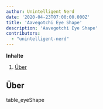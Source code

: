 ```yaml
---
author: Unintelligent Nerd
date: '2020-04-23T07:00:00.000Z'
title: 'Aavegotchi Eye Shape'
description: 'Aavegotchi Eye Shape'
contributors:
  - "unintelligent-nerd"
---
```




<div class="contentsBox">

**Inhalte**

<ol>
<li><a href=#about>Über</a></li>
</ol>

</div>

## Über

table_eyeShape